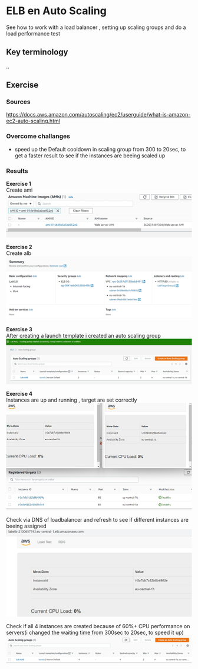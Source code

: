 # ELB en Auto Scaling
See how to work with a load balancer , setting up scaling groups and do a load performance test

## Key terminology
..

## Exercise
### Sources
https://docs.aws.amazon.com/autoscaling/ec2/userguide/what-is-amazon-ec2-auto-scaling.html


### Overcome challanges
- speed up the Default cooldown in scaling group from 300 to 20sec, to get a faster result to see if the instances are beeing scaled up


### Results 
**Exercise 1**  
Create ami  
![screenshot](../00_includes/create-ami.jpg)

**Exercise 2**  
Create alb  
![screenshot](../00_includes/create-alb.jpg)

**Exercise 3**  
After creating a launch template i created an auto scaling group 
![screenshot](../00_includes/autoscaling-group.jpg)

**Exercise 4**  
Instances are up and running , target are set correctly
![screenshot](../00_includes/targets-healthy.jpg)

Check via DNS of loadbalancer and refresh to see if different instances are beeing assigned
![screenshot](../00_includes/loadbalancer_dns.jpg)

Check if all 4 instances are created because of 60%+ CPU performance on servers(i changed the waiting time from 300sec to 20sec, to speed it up) 
![screenshot](../00_includes/loadbalancer_loadtest-max4.jpg)
